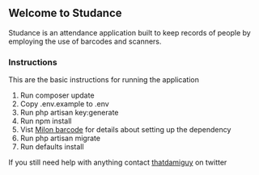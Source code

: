 ## Welcome to Studance

Studance is an attendance application built to keep records of people by employing the use of barcodes and scanners.

### Instructions

This are the basic instructions for running the application

1. Run composer update
2. Copy .env.example to .env
3. Run php artisan key:generate
4. Run npm install
5. Vist [Milon barcode](https://github.com/milon/barcode) for details about setting up the dependency
6. Run php artisan migrate
7. Run defaults install

If you still need help with anything contact [thatdamiguy](https://twitter.com/thatdamiguy) on twitter